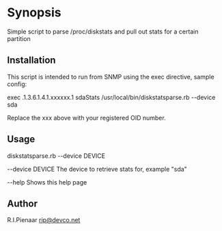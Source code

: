 Synopsis
========
Simple script to parse /proc/diskstats and pull out stats for a certain
partition


Installation
------------
This script is intended to run from SNMP using the exec directive,
sample config:

exec .1.3.6.1.4.1.xxxxxx.1 sdaStats /usr/local/bin/diskstatsparse.rb
--device sda

Replace the xxx above with your registered OID number.


Usage
-----
diskstatsparse.rb --device DEVICE

--device DEVICE The device to retrieve stats for, example "sda"

--help Shows this help page


Author
------
R.I.Pienaar <rip@devco.net>

